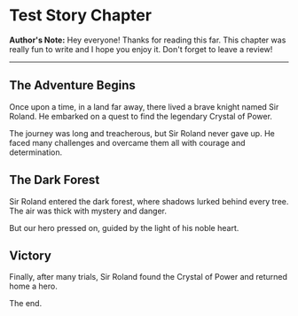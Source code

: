 # Test Story Chapter

**Author's Note:** Hey everyone! Thanks for reading this far. This chapter was really fun to write and I hope you enjoy it. Don't forget to leave a review!

---

## The Adventure Begins

Once upon a time, in a land far away, there lived a brave knight named Sir Roland. He embarked on a quest to find the legendary Crystal of Power.

The journey was long and treacherous, but Sir Roland never gave up. He faced many challenges and overcame them all with courage and determination.

## The Dark Forest

Sir Roland entered the dark forest, where shadows lurked behind every tree. The air was thick with mystery and danger.

But our hero pressed on, guided by the light of his noble heart.

## Victory

Finally, after many trials, Sir Roland found the Crystal of Power and returned home a hero.

The end.
